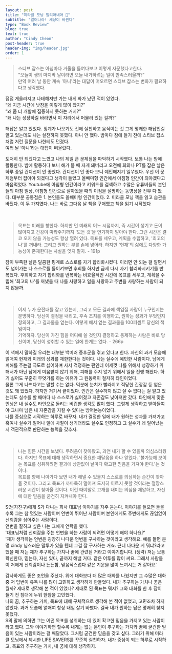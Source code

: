 ```yaml
---
layout: post
title: "미라클 모닝 밀리어네어 🌅"
subtitle: "일어나라! 세상이 바뀐다"
type: "Book Review"
blog: true
text: true
author: "Cindy Cheon"
post-header: true
header-img: "img/header.jpg"
order: 1
---
```


> 스티브 잡스는 아침마다 거울을 들여다보고 이렇게 자문했다고한다.<br> "오늘이 생의 마지막 날이라면 오늘 내가하려는 일이 만족스러울까?" <br>만약 여러 날 동안 계속 '아니'라는 대답이 떠오르면 스티브 잡스는 변화가 필요하다고 생각했다.

점점 게을러지고 나태해져만 가는 내게 화가 났던 적이 있었다.<br>
“왜 지금 시간에 낮잠을 이렇게 많이 잤지?”<br>
“왜 좀 더 개발에 집중하지 못하는 거지?”<br>
“왜 나는 성장하길 바라면서 이 자리에서 머물러 있는 걸까?”<br>

해답은 알고 있었다. 핑계가 나오기도 전에 실천하고 움직이는 것 그게 명쾌한 해답인걸 알고 있는데도 나는 실천하지 못했다. 아니 안 했다. 밤마다 잠에 들기 전에 스티브 잡스처럼 저런 질문을 나한테도 던졌다.<br>
여러 날 ‘아니’라는 대답이 떠올랐다.

도저히 안 되겠다고 느꼈고 나의 제일 큰 문제점을 파악하기 시작했다. 보통 나는 밤에 활동한다. 밤에 활동하다 보니 해가 뜰 때 자게 돼버리고 오전에 회의나 PT를 잡은 날은 하루 종일 컨디션이 안 좋았다. 컨디션이 안 좋다 보니 예민해지기 일쑤였다. 우선 이 문제점부터 잡아야 되겠다고 생각이 들었고 올빼미형 인간에서 아침형 인간이 되야겠다고 마음먹었다. Youtube에 아침형 인간이라고 키워드를 검색하고 수많은 유튜버들의 본인들의 아침 일상, 아침형 인간으로 살아왔을 때의 이점을 설명하는 동영상을 전부 다 봤다. 대부분 공통점은 1. 본인들도 올빼미형 인간이었다. 2. 미라클 모닝 책을 읽고 습관을 바꿨다. 이 두 가지였다. 나는 바로 그다음 날 책을 구매했고 책을 읽기 시작했다
<br>
<br>
<br>

> 목표는 미래를 향한다. 하지만 먼 미래의 어느 시점까지, 즉 시간이 생기고 돈이 많아지고 건강이 따라주기까지 '모든 것'을 연기하지 말아야 한다. 그런 시간은 결코 오지 않을 가능성도 항상 열려 있다. 목표를 세우고, 계획을 수립하고, '최고의 나'를 꺼내라. 그리고 원하는 부를 손에 넣어라. 하지만 '현재'의 삶에도 다양한 가능성이 존재한다는 사실을 잊지 말자. - 191p

잠이 부족한 날은 달콤한 핑계로 스스로를 자기 합리화시켰다. 이러면 안 되는 걸 알면서도 넘어가는 나 스스로를 돌이켜보면 후회를 하지만 금세 다시 자기 합리화시키기를 반복했다.
후회하고 자기 합리화를 반복하는 비효율적인 시간에 목표를 세우고, 계획을 수립해 '최고의 나'를 꺼냈을 때 나를 사랑하고 일을 사랑하고 주변을 사랑하는 사람이 되지 않을까.
<br>
<br>
<br>

> 이제 누가 운전대를 잡고 있는지, 그리고 모든 결과에 책임질 사람이 누구인지는 분명하다. 당신이 결정을 내리고, 후속 조치를 이행하고, 원하는 성과가 무엇인지 정의하고, 그 결과물을 얻는다. 이렇게 해서 얻는 결과물을 100퍼센트 당신의 책임이다. <br> 기억하자. 당신이 가진 힘을 어디에 쓸 것인지 결정하고 통제하는 사람은 바로 당신이며, 당신이 성취할 수 있는 일에 한계는 없다. - 266p

이 책에서 말하길 우리는 대부분 백미러 증후군을 겪고 있다고 한다. 자신의 과거 모습에 얽매여 현재와 미래의 성과를 제한한다는 것이다. 나는 실수에 예민한 사람이다. 남에게 피해를 주는걸 극도로 싫어하며 사서 걱정하는 편인데 이제껏 나를 위해서 성장하기 위해서가 아닌 남에게 미움받지 않기 위해, 피해를 주지 않기 위해서 일을 진행 해왔다. 하기 싫어도 꾸준히 무엇가를 하는 이유가 그 원동력이 철저히 타인이었다. <br> 물론 그게 나쁘다고는 말할 수는 없다. 덕분에 눈치가 빨라지고 적당한 긴장감 등 얻은 것도 꽤 있었다. 하지만 거기서 끝이었다. 인간은 실수하지 않고 살 수 없다는 걸 알고 있는데도 실수를 할 때마다 나 스스로가 싫어졌고 자존감도 낮아져만 갔다. 타인에게 맞춘 인생은 내 실수도 타인으로 돌리는 비겁한 생각도 많이 했다. 그렇게 생각하고 받아들여야 그나마 남은 내 자존감을 지킬 수 있다는 방어본능이었다. <br> 나를 중심으로 시작하는 하루로 바꾸자. 내가 결정한 일에 내가 원하는 성과를 가져가고 혹여나 실수가 일어나 일에 차질이 생기더라도 실수도 인정하고 그 실수가 왜 일어났는지 객관적으로 판단하는 능력을 갖추자.
<br>
<br>
<br>

> 나는 힘든 시간을 보냈다. 두려움이 찾아왔고, 과연 내가 할 수 있을까 의심스러웠다. 하지만 목표에 대해 생각하면서 중요한 깨달음을 하나 얻었다. '불가능해 보이는 목표를 성취하려면 결과에 상관없이 날마다 확고한 믿음을 가져야 한다.'는 것이다.<br> 목표를 향해 나아가다 보면 내가 해낼 수 있을지 스스로를 의심하는 순간이 찾아올 것이다. 그리고 목표가 까마득히 멀어져 도저히 이르지 못할 것이라는 절망스러운 시간이 찾아올 것이다. 이런 때야말로 고개를 내미는 의심을 제압하고, 자신에 대한 믿음을 굳건히 지켜내야 한다.

S(남자친구)에게 S가 다니는 회사 대표님 이야기를 자주 듣는다. 이야기를 들으면 들을수록 그는 참 멋있는 사람이며 언변이 뛰어난 사람이며 본인에게도 주변에게도 끊임없이 신뢰감을 심어주는 사람이다. <br>
언변을 잘하고 싶은 나는 그에게 연락을 했다. <br>
'대표님처럼 신뢰감을 주는 언변을 하는 사람이 되려면 어떻게 해야 하나요?'<br>
'제가 생각하는 언변은 굉장히 나다운 언변을 구사하는 것이라고 생각해요. 예를 들면 분명 cindy 님스러운 말투가 있을 텐데 그걸 잘 구사하는 거죠. 근데 나다운 게 뭐냐?라고 했을 때 저는 제가 추구하는 가치나 꿈에 관련된 거라고 이야기합니다. (생략) 저는 보통 확신한다, 믿는다, 자신 있다, 끝까지 해낼 거다. 같은 어투를 많이 써요. 그래서 사람들이 저에게 신뢰감이나 든든함, 믿음직스럽다 같은 기운을 많이 느끼시는 거 같아요.'<br>

감사하게도 좋은 조언을 주셨다. 위에 대화보다 더 많은 대화를 나눴지만 그 수많은 대화중 저 답변이 유독 나를 많이 고민하고 생각하게 만들었다.
내가 추구하는 가치나 꿈은 뭘까? 제대로 생각해 본 적이 있었나? 제대로 된 목표는 뭐지?
그와 대화를 한 후 잠이 들기 전 침대에 누워 한참을 고민했다. <br>
나의 꿈, 추구하는 가치, 목표에 대해 구체적으로 생각해 본 적이 없었고, 고민조차 하지 않았다. 과거 모습에 얽매여 항상 내일 살기 바빴다. 결국 내가 원하는 답은 명쾌히 찾지 못했다. <br>
S의 말에 의하면 그는 어떤 목표를 성취하는 데 있어 확고한 믿음을 가지고 있는 사람이라고 했다.
그와 이야기하면 할수록 내게는 없는 본인이 추구하는 가치와 꿈에 굳건한 믿음이 있는 사람이라는 걸 깨달았다.
그처럼 굳건한 믿음을 갖고 싶다. 그러기 위해 미라클 모닝에서 제시한 LIFE SAVERS를 꾸준히 실천하자.
내가 중심이 되는 하루로 시작하고, 목표와 추구하는 가치, 내 꿈에 대해 생각하자.
